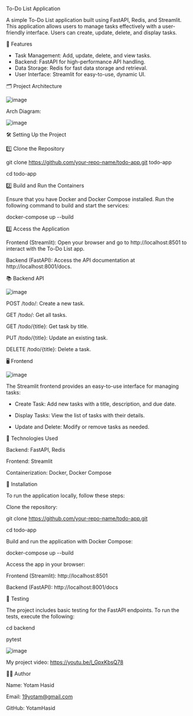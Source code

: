 To-Do List Application

A simple To-Do List application built using FastAPI, Redis, and Streamlit. This application allows users to manage tasks effectively with a user-friendly interface. Users can create, update, delete, and display tasks.

🚀 Features
- Task Management: Add, update, delete, and view tasks.
- Backend: FastAPI for high-performance API handling.
- Data Storage: Redis for fast data storage and retrieval.
- User Interface: Streamlit for easy-to-use, dynamic UI.

🗂️ Project Architecture


![image](https://github.com/user-attachments/assets/9918b627-3b59-4195-9136-41c10fb28e88)




Arch Diagram: 

![image](https://github.com/user-attachments/assets/c17b206e-1212-4113-bccb-a1381de99e04)




🛠️ Setting Up the Project


1️⃣ Clone the Repository


git clone https://github.com/your-repo-name/todo-app.git todo-app


cd todo-app


2️⃣ Build and Run the Containers


Ensure that you have Docker and Docker Compose installed. Run the following command to build and start the services:


docker-compose up --build


3️⃣ Access the Application


Frontend (Streamlit): Open your browser and go to http://localhost:8501 to interact with the To-Do List app.


Backend (FastAPI): Access the API documentation at http://localhost:8001/docs.


📚 Backend API


![image](https://github.com/user-attachments/assets/36093588-b136-477a-bede-188a9ad7b807)


POST /todo/: Create a new task.


GET /todo/: Get all tasks.


GET /todo/{title}: Get task by title.


PUT /todo/{title}: Update an existing task.


DELETE /todo/{title}: Delete a task.


🖥️ Frontend

![image](https://github.com/user-attachments/assets/d396063d-e499-41f7-9229-3353618b74a9)



The Streamlit frontend provides an easy-to-use interface for managing tasks:


- Create Task: Add new tasks with a title, description, and due date.

  
- Display Tasks: View the list of tasks with their details.

  
- Update and Delete: Modify or remove tasks as needed.

  
🔧 Technologies Used


Backend: FastAPI, Redis


Frontend: Streamlit


Containerization: Docker, Docker Compose


📑 Installation


To run the application locally, follow these steps:


Clone the repository:


git clone https://github.com/your-repo-name/todo-app.git


cd todo-app

Build and run the application with Docker Compose:


docker-compose up --build

Access the app in your browser:


Frontend (Streamlit): http://localhost:8501


Backend (FastAPI): http://localhost:8001/docs


🧪 Testing


The project includes basic testing for the FastAPI endpoints. To run the tests, execute the following:

cd backend


pytest


![image](https://github.com/user-attachments/assets/00197ae9-afef-4d05-93a1-928d6f90ceb0)



My project video: https://youtu.be/l_GpxKbsQ78


👨‍💻 Author


Name: Yotam Hasid


Email: 19yotam@gmail.com


GitHub: YotamHasid
